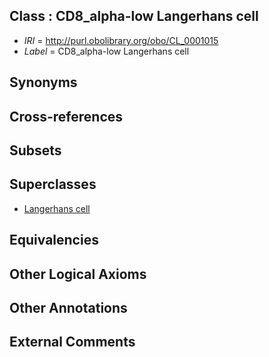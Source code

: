 
## Class : CD8_alpha-low Langerhans cell

 * *IRI* = http://purl.obolibrary.org/obo/CL_0001015
 * *Label* = CD8_alpha-low Langerhans cell

## Synonyms


## Cross-references


## Subsets


## Superclasses

 * [Langerhans cell](../../CL/53/CL_0000453.md)

## Equivalencies


## Other Logical Axioms


## Other Annotations


## External Comments

